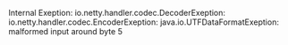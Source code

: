 Internal Exeption: io.netty.handler.codec.DecoderExeption: io.netty.handler.codec.EncoderExeption: java.io.UTFDataFormatExeption: malformed input around byte 5
